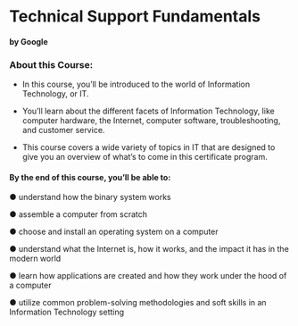 # Technical Support Fundamentals
#### by Google

### About this Course: 

- In this course, you’ll be introduced to the world of Information Technology, or IT. 


- You’ll learn about the different facets of Information Technology, like computer hardware, the Internet, computer software, troubleshooting, and customer service.


- This course covers a wide variety of topics in IT that are designed to give you an overview of what’s to come in this certificate program.

#### By the end of this course, you’ll be able to:

● understand how the binary system works

● assemble a computer from scratch

● choose and install an operating system on a computer

● understand what the Internet is, how it works, and the impact it has in the modern world

● learn how applications are created and how they work under the hood of a computer

● utilize common problem-solving methodologies and soft skills in an Information Technology setting

